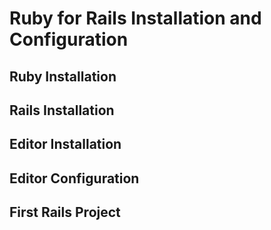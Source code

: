 # Ruby for Rails Installation and Configuration

## Ruby Installation

## Rails Installation

## Editor Installation

## Editor Configuration

## First Rails Project